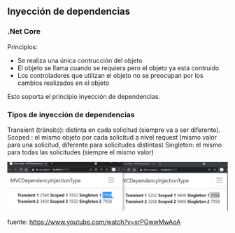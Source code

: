 ## Inyección de dependencias ##
### .Net Core ###

Principios: 
+ Se realiza una única contrucción del objeto
+ El objeto se llama cuando se requiera pero el objeto ya esta contruido
+ Los controladores que utilizan el objeto no se preocupan por los cambios realizados en el objeto

Esto soporta el principio inyección de dependencias.

### Tipos de inyección de dependencias ###
Transient (tránsito): distinta en cada solicitud (siempre va a ser diferente).
Scoped : el mismo objeto por cada solicitud a nivel request (mismo valor para una solicitud, diferente para solicitudes distintas)
Singleton: el mismo para todas las solicitudes (siempre el mismo valor)

![Ejemplo](/images/inyeccion.png "Ejemplo valores")

fuente: <https://www.youtube.com/watch?v=srPGwwMwAoA>
